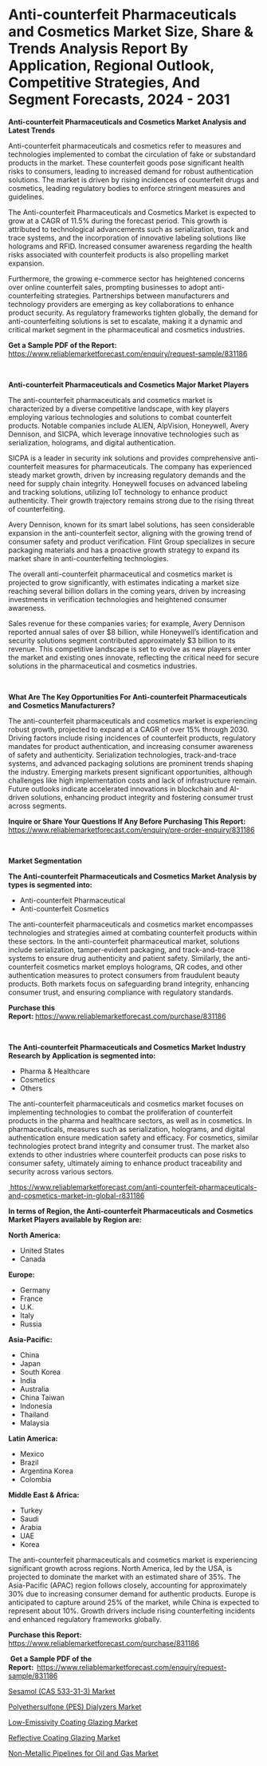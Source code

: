 <p><h1>Anti-counterfeit Pharmaceuticals and Cosmetics Market Size, Share & Trends Analysis Report By Application, Regional Outlook, Competitive Strategies, And Segment Forecasts, 2024 - 2031</h1></p><p><strong>Anti-counterfeit Pharmaceuticals and Cosmetics Market Analysis and Latest Trends</strong></p>
<p><p>Anti-counterfeit pharmaceuticals and cosmetics refer to measures and technologies implemented to combat the circulation of fake or substandard products in the market. These counterfeit goods pose significant health risks to consumers, leading to increased demand for robust authentication solutions. The market is driven by rising incidences of counterfeit drugs and cosmetics, leading regulatory bodies to enforce stringent measures and guidelines.</p><p>The Anti-counterfeit Pharmaceuticals and Cosmetics Market is expected to grow at a CAGR of 11.5% during the forecast period. This growth is attributed to technological advancements such as serialization, track and trace systems, and the incorporation of innovative labeling solutions like holograms and RFID. Increased consumer awareness regarding the health risks associated with counterfeit products is also propelling market expansion.</p><p>Furthermore, the growing e-commerce sector has heightened concerns over online counterfeit sales, prompting businesses to adopt anti-counterfeiting strategies. Partnerships between manufacturers and technology providers are emerging as key collaborations to enhance product security. As regulatory frameworks tighten globally, the demand for anti-counterfeiting solutions is set to escalate, making it a dynamic and critical market segment in the pharmaceutical and cosmetics industries.</p></p>
<p><strong>Get a Sample PDF of the Report:&nbsp;</strong> <a href="https://www.reliablemarketforecast.com/enquiry/request-sample/831186?utm_campaign=1127&utm_medium=2&utm_source=Github&utm_content=ia&utm_term=13102024&utm_id=anti-counterfeit-pharmaceuticals-and-cosmetics">https://www.reliablemarketforecast.com/enquiry/request-sample/831186</a></p>
<p>&nbsp;</p>
<p><strong>Anti-counterfeit Pharmaceuticals and Cosmetics Major Market Players</strong></p>
<p><p>The anti-counterfeit pharmaceuticals and cosmetics market is characterized by a diverse competitive landscape, with key players employing various technologies and solutions to combat counterfeit products. Notable companies include ALIEN, AlpVision, Honeywell, Avery Dennison, and SICPA, which leverage innovative technologies such as serialization, holograms, and digital authentication.</p><p>SICPA is a leader in security ink solutions and provides comprehensive anti-counterfeit measures for pharmaceuticals. The company has experienced steady market growth, driven by increasing regulatory demands and the need for supply chain integrity. Honeywell focuses on advanced labeling and tracking solutions, utilizing IoT technology to enhance product authenticity. Their growth trajectory remains strong due to the rising threat of counterfeiting.</p><p>Avery Dennison, known for its smart label solutions, has seen considerable expansion in the anti-counterfeit sector, aligning with the growing trend of consumer safety and product verification. Flint Group specializes in secure packaging materials and has a proactive growth strategy to expand its market share in anti-counterfeiting technologies.</p><p>The overall anti-counterfeit pharmaceutical and cosmetics market is projected to grow significantly, with estimates indicating a market size reaching several billion dollars in the coming years, driven by increasing investments in verification technologies and heightened consumer awareness.</p><p>Sales revenue for these companies varies; for example, Avery Dennison reported annual sales of over $8 billion, while Honeywell’s identification and security solutions segment contributed approximately $3 billion to its revenue. This competitive landscape is set to evolve as new players enter the market and existing ones innovate, reflecting the critical need for secure solutions in the pharmaceutical and cosmetics industries.</p></p>
<p>&nbsp;</p>
<p><strong>What Are The Key Opportunities For Anti-counterfeit Pharmaceuticals and Cosmetics Manufacturers?</strong></p>
<p><p>The anti-counterfeit pharmaceuticals and cosmetics market is experiencing robust growth, projected to expand at a CAGR of over 15% through 2030. Driving factors include rising incidences of counterfeit products, regulatory mandates for product authentication, and increasing consumer awareness of safety and authenticity. Serialization technologies, track-and-trace systems, and advanced packaging solutions are prominent trends shaping the industry. Emerging markets present significant opportunities, although challenges like high implementation costs and lack of infrastructure remain. Future outlooks indicate accelerated innovations in blockchain and AI-driven solutions, enhancing product integrity and fostering consumer trust across segments.</p></p>
<p><strong>Inquire or Share Your Questions If Any Before Purchasing This Report:</strong> <a href="https://www.reliablemarketforecast.com/enquiry/pre-order-enquiry/831186?utm_campaign=1127&utm_medium=2&utm_source=Github&utm_content=ia&utm_term=13102024&utm_id=anti-counterfeit-pharmaceuticals-and-cosmetics">https://www.reliablemarketforecast.com/enquiry/pre-order-enquiry/831186</a></p>
<p>&nbsp;</p>
<p><strong>Market Segmentation</strong></p>
<p><strong>The Anti-counterfeit Pharmaceuticals and Cosmetics Market Analysis by types is segmented into:</strong></p>
<p><ul><li>Anti-counterfeit Pharmaceutical</li><li>Anti-counterfeit Cosmetics</li></ul></p>
<p><p>The anti-counterfeit pharmaceuticals and cosmetics market encompasses technologies and strategies aimed at combating counterfeit products within these sectors. In the anti-counterfeit pharmaceutical market, solutions include serialization, tamper-evident packaging, and track-and-trace systems to ensure drug authenticity and patient safety. Similarly, the anti-counterfeit cosmetics market employs holograms, QR codes, and other authentication measures to protect consumers from fraudulent beauty products. Both markets focus on safeguarding brand integrity, enhancing consumer trust, and ensuring compliance with regulatory standards.</p></p>
<p><strong>Purchase this Report:&nbsp;</strong><a href="https://www.reliablemarketforecast.com/purchase/831186?utm_campaign=1127&utm_medium=2&utm_source=Github&utm_content=ia&utm_term=13102024&utm_id=anti-counterfeit-pharmaceuticals-and-cosmetics">https://www.reliablemarketforecast.com/purchase/831186</a></p>
<p>&nbsp;</p>
<p><strong>The Anti-counterfeit Pharmaceuticals and Cosmetics Market Industry Research by Application is segmented into:</strong></p>
<p><ul><li>Pharma & Healthcare</li><li>Cosmetics</li><li>Others</li></ul></p>
<p><p>The anti-counterfeit pharmaceuticals and cosmetics market focuses on implementing technologies to combat the proliferation of counterfeit products in the pharma and healthcare sectors, as well as in cosmetics. In pharmaceuticals, measures such as serialization, holograms, and digital authentication ensure medication safety and efficacy. For cosmetics, similar technologies protect brand integrity and consumer trust. The market also extends to other industries where counterfeit products can pose risks to consumer safety, ultimately aiming to enhance product traceability and security across various sectors.</p></p>
<p><a href="https://www.reliablemarketforecast.com/anti-counterfeit-pharmaceuticals-and-cosmetics-market-in-global-r831186?utm_campaign=1127&utm_medium=2&utm_source=Github&utm_content=ia&utm_term=13102024&utm_id=anti-counterfeit-pharmaceuticals-and-cosmetics">&nbsp;https://www.reliablemarketforecast.com/anti-counterfeit-pharmaceuticals-and-cosmetics-market-in-global-r831186</a></p>
<p><strong>In terms of Region, the Anti-counterfeit Pharmaceuticals and Cosmetics Market Players available by Region are:</strong></p>
<p>
    <p> <strong> North America: </strong>
        <ul>
            <li>United States</li>
            <li>Canada</li>
        </ul>
        </p> 
    <p> <strong> Europe: </strong>
        <ul>
            <li>Germany</li>
            <li>France</li>
            <li>U.K.</li>
            <li>Italy</li>
            <li>Russia</li>
        </ul>
        </p> 
    <p> <strong> Asia-Pacific: </strong>
        <ul>
            <li>China</li>
            <li>Japan</li>
            <li>South Korea</li>
            <li>India</li>
            <li>Australia</li>
            <li>China Taiwan</li>
            <li>Indonesia</li>
            <li>Thailand</li>
            <li>Malaysia</li>
        </ul>
        </p> 
    <p> <strong> Latin America: </strong>
        <ul>
            <li>Mexico</li>
            <li>Brazil</li>
            <li>Argentina Korea</li>
            <li>Colombia</li>
        </ul>
        </p> 
    <p> <strong> Middle East & Africa: </strong>
        <ul>
            <li>Turkey</li>
            <li>Saudi</li>
            <li>Arabia</li>
            <li>UAE</li>
            <li>Korea</li>
        </ul>
    </p>
    </p>
<p><p>The anti-counterfeit pharmaceuticals and cosmetics market is experiencing significant growth across regions. North America, led by the USA, is projected to dominate the market with an estimated share of 35%. The Asia-Pacific (APAC) region follows closely, accounting for approximately 30% due to increasing consumer demand for authentic products. Europe is anticipated to capture around 25% of the market, while China is expected to represent about 10%. Growth drivers include rising counterfeiting incidents and enhanced regulatory frameworks globally.</p></p>
<p><strong>Purchase this Report: </strong><a href="https://www.reliablemarketforecast.com/purchase/831186?utm_campaign=1127&utm_medium=2&utm_source=Github&utm_content=ia&utm_term=13102024&utm_id=anti-counterfeit-pharmaceuticals-and-cosmetics">https://www.reliablemarketforecast.com/purchase/831186</a></p>
<p>&nbsp;<strong>Get a Sample PDF of the Report:&nbsp;&nbsp;</strong><a href="https://www.reliablemarketforecast.com/enquiry/request-sample/831186?utm_campaign=1127&utm_medium=2&utm_source=Github&utm_content=ia&utm_term=13102024&utm_id=anti-counterfeit-pharmaceuticals-and-cosmetics">https://www.reliablemarketforecast.com/enquiry/request-sample/831186</a></p>
<p><strong></strong></p>
<p><p><a href="https://github.com/nicoletavirag/Market-Research-Report-List-5/blob/main/sesamol-cas-533-31-3-market.md?utm_campaign=1127&utm_medium=2&utm_source=Github&utm_content=ia&utm_term=13102024&utm_id=anti-counterfeit-pharmaceuticals-and-cosmetics">Sesamol (CAS 533-31-3) Market</a></p><p><a href="https://www.linkedin.com/pulse/global-polyethersulfone-pes-dialyzers-market-trends-analysis-mpjge?utm_campaign=1127&utm_medium=2&utm_source=Github&utm_content=ia&utm_term=13102024&utm_id=anti-counterfeit-pharmaceuticals-and-cosmetics">Polyethersulfone (PES) Dialyzers Market</a></p><p><a href="https://www.linkedin.com/pulse/global-low-emissivity-coating-glazing-market-analysis-key-trends-58lxc?utm_campaign=1127&utm_medium=2&utm_source=Github&utm_content=ia&utm_term=13102024&utm_id=anti-counterfeit-pharmaceuticals-and-cosmetics">Low-Emissivity Coating Glazing Market</a></p><p><a href="https://www.linkedin.com/pulse/reflective-coating-glazing-spectrum-usage-patterns-sector-evolution-nfa3c?utm_campaign=1127&utm_medium=2&utm_source=Github&utm_content=ia&utm_term=13102024&utm_id=anti-counterfeit-pharmaceuticals-and-cosmetics">Reflective Coating Glazing Market</a></p><p><a href="https://www.linkedin.com/pulse/unveiling-market-trends-global-non-metallic-pipelines-oil-gas-2ie8c?utm_campaign=1127&utm_medium=2&utm_source=Github&utm_content=ia&utm_term=13102024&utm_id=anti-counterfeit-pharmaceuticals-and-cosmetics">Non-Metallic Pipelines for Oil and Gas Market</a></p></p>
